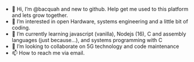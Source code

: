 - 👋 Hi, I’m @bacquah and new to github. Help get me used to this platform and lets grow together.
- 👀 I’m interested in open Hardware, systems engineering and a little bit of coding.
- 🌱 I’m currently learning javascript (vanilla), Nodejs (16), C and assembly languages (just because...), and systems programming with C
- 💞️ I’m looking to collaborate on 5G technology and code maintenance
- 📫 How to reach me via email.

<!---
bacquah291/bacquah291 is a ✨ special ✨ repository because its `README.md` (this file) appears on your GitHub profile.
You can click the Preview link to take a look at your changes.
--->
